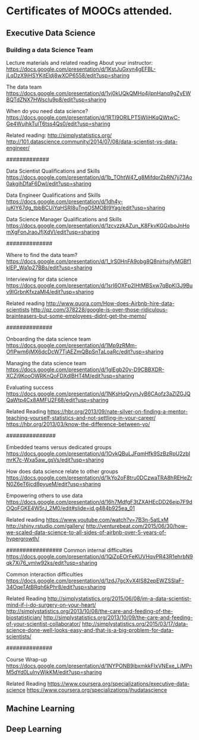 # Certificates of MOOCs attended.

## Executive Data Science
### Building a data Science Team

Lecture materials and related reading
  About your instructor: 
  https://docs.google.com/presentation/d/1KstJuGxyn4gEFBL-jLqDzX9iHSYKjtEldj8wXOP6558/edit?usp=sharing

  The data team
  https://docs.google.com/presentation/d/1vj0kUQkQMHo4jlpnHanq9gZyEWBQTdZNX7HWscIu9p8/edit?usp=sharing

  When do you need data science?
  https://docs.google.com/presentation/d/1RTI9ORlLPT5WliHKqQWtwC-Ge4WujhkTulT6tss4Qs0/edit?usp=sharing

  Related reading:
  http://simplystatistics.org/
  http://101.datascience.community/2014/07/08/data-scientist-vs-data-engineer/

#############

  Data Scientist Qualifications and Skills
  https://docs.google.com/presentation/d/1b_TOhtW47_g8MifdprZbRN7jj73Ao0akgihDfaF6DwI/edit?usp=sharing

  Data Engineer Qualifications and Skills
  https://docs.google.com/presentation/d/1dh4y-iuKlY67dg_tbbBCUiYqHSRI8uTngOSMOBI9Yag/edit?usp=sharing

  Data Science Manager Qualifications and Skills
  https://docs.google.com/presentation/d/1zcvzzkAZun_K8FkvKGGxboJnHomXgFonJraoJfjXdVI/edit?usp=sharing

##############

  Where to find the data team?
  https://docs.google.com/presentation/d/1_lrS0HnFA9obg8Q8nirhsjfyMGBf1klEP_Wa1p27BBs/edit?usp=sharing

  Interviewing for data science
  https://docs.google.com/presentation/d/1srI6OXFp2lHtMBSxw7qBpKl3J9Buv9IGrbnKfxzaMl4/edit?usp=sharing

  Related reading
  http://www.quora.com/How-does-Airbnb-hire-data-scientists
  http://qz.com/378228/google-is-over-those-ridiculous-brainteasers-but-some-employees-didnt-get-the-memo/

##############

  Onboarding the data science team
  https://docs.google.com/presentation/d/1Mp9zRMm-OfIPwm6jMX6dcDcW7TjAEZmQBpSnTaLoaRc/edit?usp=sharing

  Managing the data science team
  https://docs.google.com/presentation/d/1gIEgb20y-D9CBBXDR-XCZj9KooOWRKnQoFDXdlBHT4M/edit?usp=sharing

  Evaluating success
  https://docs.google.com/presentation/d/1NKsHqQyynJyB6CAofz3aZlZGJQQaWtp4Cx8AMFU2F68/edit?usp=sharing

  Related Reading
  https://hbr.org/2013/09/nate-silver-on-finding-a-mentor-teaching-yourself-statistics-and-not-settling-in-your-career/
  https://hbr.org/2013/03/know-the-difference-between-yo/

###############

  Embedded teams versus dedicated groups
  https://docs.google.com/presentation/d/1OvkQBuLJFqmHfk9SzBzRpU2zbImrK7c-Wxa5aw_gsVs/edit?usp=sharing

  How does data science relate to other groups
  https://docs.google.com/presentation/d/1kYo2oF8tru0DCzwaTRA8hREHeZrN0Z6eT6jcd8pyueM/edit?usp=sharing

  Empowering others to use data
  https://docs.google.com/presentation/d/16h7MdfgF3tZXAHEcDD26ejp7F9dOQoFGKE4W5rJ_2M0/edit#slide=id.g484b925ea_01

  Related reading
  https://www.youtube.com/watch?v=7B3n-5atLxM
  http://shiny.rstudio.com/gallery/
  http://venturebeat.com/2015/06/30/how-we-scaled-data-science-to-all-sides-of-airbnb-over-5-years-of-hypergrowth/

#################
  Common internal difficulties
  https://docs.google.com/presentation/d/1QiZpEOrFeKUVHqvPR43R1ehrbN9qk7Xi76_vmlw92ks/edit?usp=sharing

  Common interaction difficulties
  https://docs.google.com/presentation/d/1zdJ7gcXvX4IS82epEWZSSlaF-34OqeTAtBRqh6kPhr8/edit?usp=sharing

  Related Reading
  http://simplystatistics.org/2015/06/08/im-a-data-scientist-mind-if-i-do-surgery-on-your-heart/
  http://simplystatistics.org/2013/10/08/the-care-and-feeding-of-the-biostatistician/
  http://simplystatistics.org/2013/10/09/the-care-and-feeding-of-your-scientist-collaborator/
  http://simplystatistics.org/2015/03/17/data-science-done-well-looks-easy-and-that-is-a-big-problem-for-data-scientists/

##############

  Course Wrap-up
  https://docs.google.com/presentation/d/1NYPONB9ibxmkkFIxVNExe_LjMPnM5dYd0LulnyWjkKM/edit?usp=sharing

  Related Reading
  https://www.coursera.org/specializations/executive-data-science
  https://www.coursera.org/specializations/jhudatascience


## Machine Learning 

## Deep Learning 
